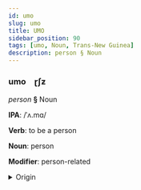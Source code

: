 ```yaml
---
id: umo
slug: umo
title: UMO
sidebar_position: 90
tags: [umo, Noun, Trans-New Guinea]
description: person § Noun
---
```


### umo&emsp;<span kind="abugida">ɽʃƶ</span>

*person* **§** Noun

**IPA**: /ˈʌ.mɑ/

**Verb**: to be a person

**Noun**: person

**Modifier**: person-related

<details>
    <summary>Origin</summary>
    Abui, Takalelang ʔamˈa [ɑm'aː]<br/>
    <em>Trans-New Guinea Language Family</em>
</details>